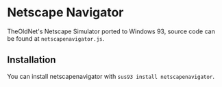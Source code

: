# Netscape Navigator
TheOldNet's Netscape Simulator ported to Windows 93, source code can be found at `netscapenavigator.js`.

## Installation
You can install netscapenavigator with `sus93 install netscapenavigator`.
